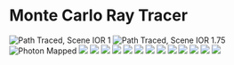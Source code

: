 # Monte Carlo Ray Tracer
![](renders/c1_64sqrtspp_report_4k_downscaled.png "Path Traced, Scene IOR 1")
![](renders/c1_64sqrtspp_report_4k_flintglass_downscaled.png "Path Traced, Scene IOR 1.75")
![](renders/c1_photon-map_report_2e6_250_16sqrtspp.png "Photon Mapped")
![](renders/c1_64sqrtspp_4k.png)
![](renders/4k_64sqrtspp_to_720p_192sqrtspp_33h_squarelight.png)
![](renders/4k_54sqrtspp_to_720p_162sqrtspp_24h.png)
![](renders/4k_36sqrtspp_to_720p_108sqrtspp.png)
![](renders/80sqrtspp-transparent-glossy.png)
![](renders/hexagon-transparent-44sqrtspp_tonemapped.png)
![](renders/oren_nayar_test.png)
![](renders/russian-roulette_sky_48sqrtspp_tonemapped.png)
![](renders/direct-light_64sqrtspp_tonemapped.png)
![](renders/direct-light_32sqrtspp_tonemapped.png)
![](renders/10h-110ss-10b-naive_tonemapped.png)
![](renders/16h-144sqrspp-8b_naive_tonemapped.png)
![](renders/11h-160ss-8b_filmic_naive.png)